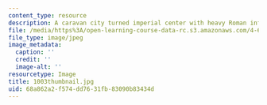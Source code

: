 ```yaml
---
content_type: resource
description: A caravan city turned imperial center with heavy Roman influences.
file: /media/https%3A/open-learning-course-data-rc.s3.amazonaws.com/4-614-religious-architecture-and-islamic-cultures-fall-2002/68a862a2f574dd7631fb83090b83434d_1003thumbnail.jpg
file_type: image/jpeg
image_metadata:
  caption: ''
  credit: ''
  image-alt: ''
resourcetype: Image
title: 1003thumbnail.jpg
uid: 68a862a2-f574-dd76-31fb-83090b83434d
---
```

